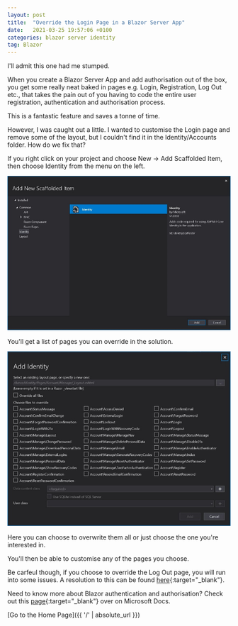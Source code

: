 ```yaml
---
layout: post
title:  "Override the Login Page in a Blazor Server App"
date:   2021-03-25 19:57:06 +0100
categories: blazor server identity
tag: Blazor
---
```


I'll admit this one had me stumped.

When you create a Blazor Server App and add authorisation out of the box, you get some really neat baked in pages e.g. Login, Registration, Log Out etc., that takes the pain out of you having to code the entire user registration, authentication and authorisation process.

This is a fantastic feature and saves a tonne of time.

However, I was caught out a little.  I wanted to customise the Login page and remove some of the layout, but I couldn't find it in the Identity/Accounts folder.  How do we fix that?

If you right click on your project and choose New -> Add Scaffolded Item, then choose Identity from the menu on the left.

<img src="/images/AddNewScaffoldedItem.jpg" alt="Adding a new Scaffolded Item to your Blazor Server App" />

You'll get a list of pages you can override in the solution.

<img src="/images/AddIdentity.jpg" alt="Overriding Identity Pages in your Blazor Server App" />

Here you can choose to overwrite them all or just choose the one you're interested in.

You'll then be able to customise any of the pages you choose.

Be carfeul though, if you choose to override the Log Out page, you will run into some issues.  A resolution to this can be found [here](https://github.com/dotnet/aspnetcore/issues/17839){:target="_blank"}.

Need to know more about Blazor authentication and authorisation?  Check out this [page](https://docs.microsoft.com/en-us/aspnet/core/blazor/security/?view=aspnetcore-5.0){:target="_blank"} over on Microsoft Docs.

[Go to the Home Page]({{ '/' | absolute_url }})